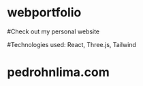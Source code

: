 # webportfolio

#Check out my personal website 

#Technologies used: React, Three.js, Tailwind

# pedrohnlima.com
